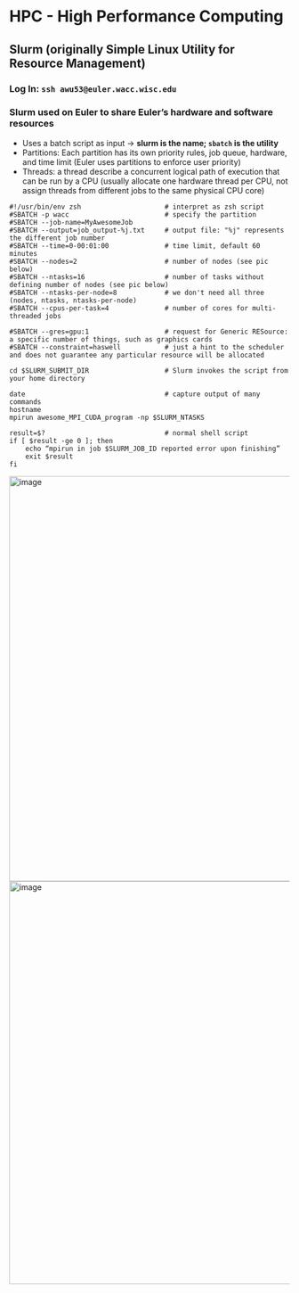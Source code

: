 # HPC - High Performance Computing
## Slurm (originally Simple Linux Utility for Resource Management)
### Log In: ```ssh awu53@euler.wacc.wisc.edu```
### Slurm used on Euler to share Euler’s hardware and software resources
* Uses a batch script as input -> **slurm is the name; ```sbatch``` is the utility**
* Partitions: Each partition has its own priority rules, job queue, hardware, and time limit (Euler uses partitions to enforce user priority)
* Threads: a thread describe a concurrent logical path of execution that can be run by a CPU (usually allocate one hardware thread per CPU, not assign threads from different jobs to the same physical CPU core)
```
#!/usr/bin/env zsh                     # interpret as zsh script
#SBATCH -p wacc                        # specify the partition
#SBATCH --job-name=MyAwesomeJob
#SBATCH --output=job_output-%j.txt     # output file: "%j" represents the different job number
#SBATCH --time=0-00:01:00              # time limit, default 60 minutes
#SBATCH --nodes=2                      # number of nodes (see pic below)
#SBATCH --ntasks=16                    # number of tasks without defining number of nodes (see pic below)
#SBATCH --ntasks-per-node=8            # we don't need all three (nodes, ntasks, ntasks-per-node)
#SBATCH --cpus-per-task=4              # number of cores for multi-threaded jobs

#SBATCH --gres=gpu:1                   # request for Generic RESource: a specific number of things, such as graphics cards 
#SBATCH --constraint=haswell           # just a hint to the scheduler and does not guarantee any particular resource will be allocated

cd $SLURM_SUBMIT_DIR                   # Slurm invokes the script from your home directory

date                                   # capture output of many commands
hostname
mpirun awesome_MPI_CUDA_program -np $SLURM_NTASKS

result=$?                              # normal shell script
if [ $result -ge 0 ]; then
    echo “mpirun in job $SLURM_JOB_ID reported error upon finishing”
    exit $result
fi
```
<img width="727" alt="image" src="https://user-images.githubusercontent.com/84046974/191062782-5d00e455-e514-4967-82f3-9d98ec3a0049.png">
<img width="723" alt="image" src="https://user-images.githubusercontent.com/84046974/191062991-ac7fc20b-4cd7-4d1b-a447-5ea0a322f581.png">
